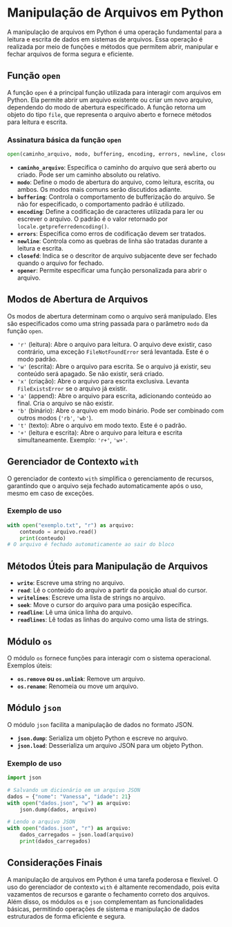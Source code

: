 # Manipulação de Arquivos em Python

A manipulação de arquivos em Python é uma operação fundamental para a leitura e escrita de dados em sistemas de arquivos. Essa operação é realizada por meio de funções e métodos que permitem abrir, manipular e fechar arquivos de forma segura e eficiente.

## Função `open`

A função `open` é a principal função utilizada para interagir com arquivos em Python. Ela permite abrir um arquivo existente ou criar um novo arquivo, dependendo do modo de abertura especificado. A função retorna um objeto do tipo `file`, que representa o arquivo aberto e fornece métodos para leitura e escrita.

### Assinatura básica da função `open`
```python
open(caminho_arquivo, modo, buffering, encoding, errors, newline, closefd, opener)
```

- **`caminho_arquivo`**: Especifica o caminho do arquivo que será aberto ou criado. Pode ser um caminho absoluto ou relativo.
- **`modo`**: Define o modo de abertura do arquivo, como leitura, escrita, ou ambos. Os modos mais comuns serão discutidos adiante.
- **`buffering`**: Controla o comportamento de bufferização do arquivo. Se não for especificado, o comportamento padrão é utilizado.
- **`encoding`**: Define a codificação de caracteres utilizada para ler ou escrever o arquivo. O padrão é o valor retornado por `locale.getpreferredencoding()`.
- **`errors`**: Especifica como erros de codificação devem ser tratados.
- **`newline`**: Controla como as quebras de linha são tratadas durante a leitura e escrita.
- **`closefd`**: Indica se o descritor de arquivo subjacente deve ser fechado quando o arquivo for fechado.
- **`opener`**: Permite especificar uma função personalizada para abrir o arquivo.

## Modos de Abertura de Arquivos

Os modos de abertura determinam como o arquivo será manipulado. Eles são especificados como uma string passada para o parâmetro `modo` da função `open`.

- `'r'` (leitura): Abre o arquivo para leitura. O arquivo deve existir, caso contrário, uma exceção `FileNotFoundError` será levantada. Este é o modo padrão.
- `'w'` (escrita): Abre o arquivo para escrita. Se o arquivo já existir, seu conteúdo será apagado. Se não existir, será criado.
- `'x'` (criação): Abre o arquivo para escrita exclusiva. Levanta `FileExistsError` se o arquivo já existir.
- `'a'` (append): Abre o arquivo para escrita, adicionando conteúdo ao final. Cria o arquivo se não existir.
- `'b'` (binário): Abre o arquivo em modo binário. Pode ser combinado com outros modos (`'rb'`, `'wb'`).
- `'t'` (texto): Abre o arquivo em modo texto. Este é o padrão.
- `'+'` (leitura e escrita): Abre o arquivo para leitura e escrita simultaneamente. Exemplo: `'r+'`, `'w+'`.

## Gerenciador de Contexto `with`

O gerenciador de contexto `with` simplifica o gerenciamento de recursos, garantindo que o arquivo seja fechado automaticamente após o uso, mesmo em caso de exceções.

### Exemplo de uso
```python
with open("exemplo.txt", "r") as arquivo:
    conteudo = arquivo.read()
    print(conteudo)
# O arquivo é fechado automaticamente ao sair do bloco
```

## Métodos Úteis para Manipulação de Arquivos

- **`write`**: Escreve uma string no arquivo.
- **`read`**: Lê o conteúdo do arquivo a partir da posição atual do cursor.
- **`writelines`**: Escreve uma lista de strings no arquivo.
- **`seek`**: Move o cursor do arquivo para uma posição específica.
- **`readline`**: Lê uma única linha do arquivo.
- **`readlines`**: Lê todas as linhas do arquivo como uma lista de strings.

## Módulo `os`

O módulo `os` fornece funções para interagir com o sistema operacional. Exemplos úteis:

- **`os.remove` ou `os.unlink`**: Remove um arquivo.
- **`os.rename`**: Renomeia ou move um arquivo.

## Módulo `json`

O módulo `json` facilita a manipulação de dados no formato JSON.

- **`json.dump`**: Serializa um objeto Python e escreve no arquivo.
- **`json.load`**: Desserializa um arquivo JSON para um objeto Python.

### Exemplo de uso
```python
import json

# Salvando um dicionário em um arquivo JSON
dados = {"nome": "Vanessa", "idade": 21}
with open("dados.json", "w") as arquivo:
    json.dump(dados, arquivo)

# Lendo o arquivo JSON
with open("dados.json", "r") as arquivo:
    dados_carregados = json.load(arquivo)
    print(dados_carregados)
```

## Considerações Finais

A manipulação de arquivos em Python é uma tarefa poderosa e flexível. O uso do gerenciador de contexto `with` é altamente recomendado, pois evita vazamentos de recursos e garante o fechamento correto dos arquivos. Além disso, os módulos `os` e `json` complementam as funcionalidades básicas, permitindo operações de sistema e manipulação de dados estruturados de forma eficiente e segura.